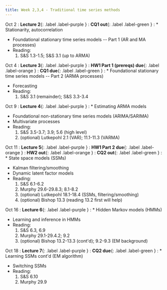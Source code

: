 ```yaml
---
title: Week 2,3,4 - Traditional time series methods
---
```


Oct 2
: **Lecture 2**{: .label .label-purple }
: **CQ1 out**{: .label .label-green }
: * Stationarity, autocorrelation
  * Foundational stationary time series models -- Part 1 (AR and MA processes)
  * Reading:
      1. S&S 1.3-1.5; S&S 3.1 (up to ARMA)

Oct 4
: **Lecture 3**{: .label .label-purple }
: **HW1 Part 1 (prereqs) due**{: .label .label-orange }
: **CQ1 due**{: .label .label-green }
: * Foundational stationary time series models -- Part 2 (ARMA processes)
  * Forecasting
  * Reading:
      1. S&S 3.1 (remainder); S&S 3.3-3.4

Oct 9
: **Lecture 4**{: .label .label-purple }
: * Estimating ARMA models
  * Foundational non-stationary time series models (ARIMA/SARIMA)
  * Multivariate processes
  * Reading:
      1. S&S 3.5-3.7; 3.9; 5.6 (high level)
      2. (optional) Lutkepohl 2.1 (VAR); 11.1-11.3 (VARMA)

Oct 11
: **Lecture 5**{: .label .label-purple }
: **HW1 Part 2 due**{: .label .label-orange }
: **HW2 out**{: .label .label-orange }
: **CQ2 out**{: .label .label-green }
: * State space models (SSMs)
  * Kalman filtering/smoothing
  * Dynamic latent factor models
  * Reading:
      1. S&S 6.1-6.2
      2. Murphy 29.6-29.8.3; 8.1-8.2
      3. (optional) Lutkepohl 18.1-18.4 (SSMs, filtering/smoothing)
      4. (optional) Bishop 13.3 (reading 13.2 first will help)

Oct 16
: **Lecture 6**{: .label .label-purple }
: * Hidden Markov models (HMMs)
  * Learning and inference in HMMs
  * Reading:
      1. S&S 6.3, 6.9
      2. Murphy 29.1-29.4.2; 9.2
      3. (optional) Bishop 13.2-13.3 (cont'd); 9.2-9.3 (EM background)

Oct 18
: **Lecture 7**{: .label .label-purple }
: **CQ2 due**{: .label .label-green }
: * Learning SSMs cont'd (EM algorithm)
  * Switching SSMs
  * Reading:
      1. S&S 6.10
      2. Murphy 29.9
